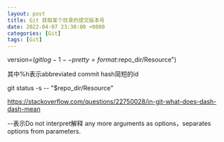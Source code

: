 ```yaml
---
layout: post
title: Git 获取某个目录的提交版本号
date: 2022-04-07 23:30:00 +0800
categories: [Git]
tags: [Git]
---
```


version=$(git log -1 --pretty=format:%h "$repo_dir/Resource")

其中%h表示abbreviated commit hash简短的id



git status -s -- "$repo_dir/Resource"

https://stackoverflow.com/questions/22750028/in-git-what-does-dash-dash-mean

--表示Do not interpret解释 any more arguments as options，separates options from parameters.

